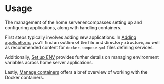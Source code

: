 # Usage
The management of the home server encompasses setting up and configuring applications, along with handling containers.

First steps typically involves adding new applications. In [Adding applications](/usage/add-new-app), you'll find an outline of the file and directory structure, as well as recommended content for `docker-compose.yml` files defining services.

Additionally, [Set up ENV](/usage/set-up-env) provides further details on managing environment variables across home server applications.

Lastly, [Manage containers](/usage/manage-containers) offers a brief overview of working with the Docker containers.



